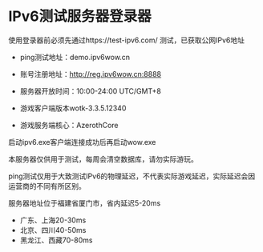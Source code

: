 # IPv6测试服务器登录器
使用登录器前必须先通过https://test-ipv6.com/ 测试，已获取公网IPv6地址


- ping测试地址：demo.ipv6wow.cn
- 账号注册地址：http://reg.ipv6wow.cn:8888



- 服务器开放时间：10:00-24:00  UTC/GMT+8
- 游戏客户端版本wotk-3.3.5.12340
- 游戏服务端核心：AzerothCore


启动ipv6.exe客户端连接成功后再启动wow.exe

本服务器仅供用于测试，每周会清空数据库，请勿实际游玩。

ping测试仅用于大致测试IPv6的物理延迟，不代表实际游戏延迟，实际延迟会因运营商的不同有所区别。

服务器地址位于福建省厦门市，省内延迟5-20ms
- 广东、上海20-30ms 
- 北京、四川40-50ms
- 黑龙江、西藏70-80ms
